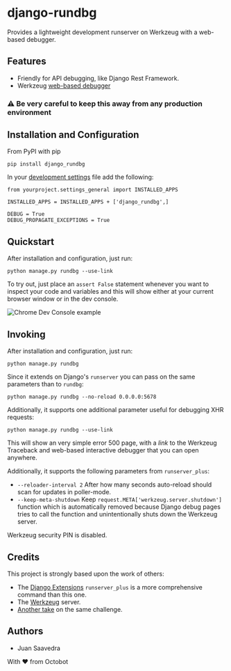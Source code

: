 # django-rundbg

Provides a lightweight development runserver on Werkzeug with a web-based debugger.

## Features
- Friendly for API debugging, like Django Rest Framework.
- Werkzeug [web-based debugger](http://werkzeug.pocoo.org/docs/0.11/debug/#using-the-debugger)

### :warning: Be very careful to keep this away from any production environment

## Installation and Configuration
From PyPI with pip

```
pip install django_rundbg
```

In your [development settings](https://code.djangoproject.com/wiki/SplitSettings#Multiplesettingfilesimportingfromeachother) file add the following:
```
from yourproject.settings_general import INSTALLED_APPS

INSTALLED_APPS = INSTALLED_APPS + ['django_rundbg',]

DEBUG = True
DEBUG_PROPAGATE_EXCEPTIONS = True
```

## Quickstart
After installation and configuration, just run:
```
python manage.py rundbg --use-link
```

To try out, just place an `assert False` statement whenever you want to inspect your code and variables and this will show either at your
current browser window or in the dev console.

![Chrome Dev Console example](https://www.octobot.io/uploads/django-rundbg/chrome-dev-example.png)

## Invoking
After installation and configuration, just run:
```
python manage.py rundbg
```

Since it extends on Django's `runserver` you can pass on the same parameters than to `rundbg`:
```
python manage.py rundbg --no-reload 0.0.0.0:5678
```

Additionally, it supports one additional parameter useful for debugging XHR requests:
```
python manage.py rundbg --use-link
```

This will show an very simple error 500 page, with a _link_ to the Werkzeug Traceback and web-based interactive debugger that you can open anywhere.

Additionally, it supports the following parameters from `runserver_plus`:
- `--reloader-interval 2` After how many seconds auto-reload should scan for updates in poller-mode.
- `--keep-meta-shutdown` Keep `request.META['werkzeug.server.shutdown']` function which is automatically removed because Django 
debug pages tries to call the function and unintentionally shuts down the Werkzeug server.

Werkzeug security PIN is disabled.

## Credits

This project is strongly based upon the work of others:
- The [Django Extensions](https://github.com/django-extensions/django-extensions) `runserver_plus` is a
more comprehensive command than this one.
- The [Werkzeug](http://werkzeug.pocoo.org/) server.
- [Another take](https://github.com/philippbosch/django-werkzeug-debugger-runserver) on the same challenge.

## Authors
- Juan Saavedra

With :heart: from Octobot
